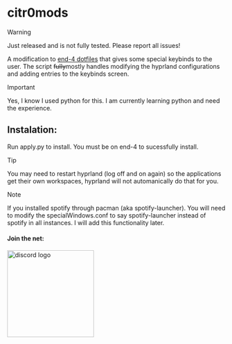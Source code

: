 # citr0mods
> [!WARNING]
> Just released and is not fully tested. Please report all issues!

A modification to [end-4 dotfiles](https://github.com/end-4/dots-hyprland/) that gives some special keybinds to the user. The script ~~fully~~mostly handles modifying the hyprland configurations and adding entries to the keybinds screen.

> [!IMPORTANT]
> Yes, I know I used python for this. I am currently learning python and need the experience.

## Instalation:
Run apply.py to install. You must be on end-4 to sucessfully install.

> [!TIP]
> You may need to restart hyprland (log off and on again) so the applications get their own workspaces, hyprland will not automanically do that for you.

> [!NOTE]
> If you installed spotify through pacman (aka spotify-launcher). You will need to modify the specialWindows.conf to say spotify-launcher instead of spotify in all instances. I will add this functionality later.


#### Join the net:
<a href="https://discord.gg/KVkjjswV2u"><img src="https://img.shields.io/badge/-Discord-5865F2?style=flat&logo=discord&logoColor=fff" width="200" alt="discord logo"/> </a>
